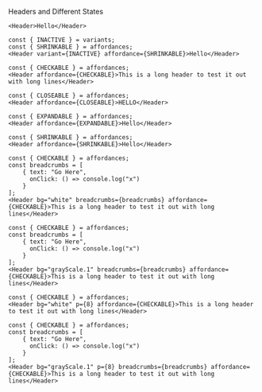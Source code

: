 Headers and Different States

```react|span-3
<Header>Hello</Header>
```

```react|span-3
const { INACTIVE } = variants;
const { SHRINKABLE } = affordances;
<Header variant={INACTIVE} affordance={SHRINKABLE}>Hello</Header>
```

```react|span-3
const { CHECKABLE } = affordances;
<Header affordance={CHECKABLE}>This is a long header to test it out with long lines</Header>
```

```react|span-3
const { CLOSEABLE } = affordances;
<Header affordance={CLOSEABLE}>HELLO</Header>
```

```react|span-3
const { EXPANDABLE } = affordances;
<Header affordance={EXPANDABLE}>Hello</Header>
```

```react|span-3
const { SHRINKABLE } = affordances;
<Header affordance={SHRINKABLE}>Hello</Header>
```

```react|span-3,dark
const { CHECKABLE } = affordances;
const breadcrumbs = [
    { text: "Go Here",
      onClick: () => console.log("x")
    }
];
<Header bg="white" breadcrumbs={breadcrumbs} affordance={CHECKABLE}>This is a long header to test it out with long lines</Header>
```

```react|span-3,dark
const { CHECKABLE } = affordances;
const breadcrumbs = [
    { text: "Go Here",
      onClick: () => console.log("x")
    }
];
<Header bg="grayScale.1" breadcrumbs={breadcrumbs} affordance={CHECKABLE}>This is a long header to test it out with long lines</Header>
```

```react|span-3,dark
const { CHECKABLE } = affordances;
<Header bg="white" p={8} affordance={CHECKABLE}>This is a long header to test it out with long lines</Header>
```

```react|span-3,dark
const { CHECKABLE } = affordances;
const breadcrumbs = [
    { text: "Go Here",
      onClick: () => console.log("x")
    }
];
<Header bg="grayScale.1" p={8} breadcrumbs={breadcrumbs} affordance={CHECKABLE}>This is a long header to test it out with long lines</Header>
```
